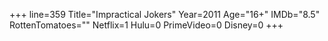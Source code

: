+++
line=359
Title="Impractical Jokers"
Year=2011
Age="16+"
IMDb="8.5"
RottenTomatoes=""
Netflix=1
Hulu=0
PrimeVideo=0
Disney=0
+++

